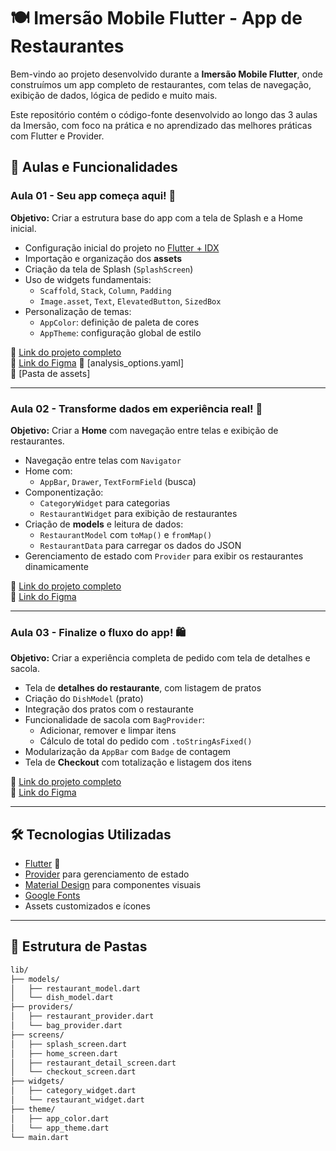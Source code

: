 # 🍽️ Imersão Mobile Flutter - App de Restaurantes

Bem-vindo ao projeto desenvolvido durante a **Imersão Mobile Flutter**, onde construímos um app completo de restaurantes, com telas de navegação, exibição de dados, lógica de pedido e muito mais.

Este repositório contém o código-fonte desenvolvido ao longo das 3 aulas da Imersão, com foco na prática e no aprendizado das melhores práticas com Flutter e Provider.

## 🚀 Aulas e Funcionalidades

### Aula 01 - Seu app começa aqui! 📱

**Objetivo:** Criar a estrutura base do app com a tela de Splash e a Home inicial.

- Configuração inicial do projeto no [Flutter + IDX](https://idx.dev)
- Importação e organização dos **assets**
- Criação da tela de Splash (`SplashScreen`)
- Uso de widgets fundamentais:
  - `Scaffold`, `Stack`, `Column`, `Padding`
  - `Image.asset`, `Text`, `ElevatedButton`, `SizedBox`
- Personalização de temas:
  - `AppColor`: definição de paleta de cores
  - `AppTheme`: configuração global de estilo

🔗 [Link do projeto completo](https://github.com/alura-cursos/flutter_techtaste)  
🔗 [Link do Figma](https://www.figma.com/design/5WKjBnTvAKTraWTRqsjK02/TechTaste-%7C-Imers%C3%A3o?node-id=7-47&p=f)
🔗 [analysis_options.yaml]  
🔗 [Pasta de assets]

---

### Aula 02 - Transforme dados em experiência real! 🍔

**Objetivo:** Criar a **Home** com navegação entre telas e exibição de restaurantes.

- Navegação entre telas com `Navigator`
- Home com:
  - `AppBar`, `Drawer`, `TextFormField` (busca)
- Componentização:
  - `CategoryWidget` para categorias
  - `RestaurantWidget` para exibição de restaurantes
- Criação de **models** e leitura de dados:
  - `RestaurantModel` com `toMap()` e `fromMap()`
  - `RestaurantData` para carregar os dados do JSON
- Gerenciamento de estado com `Provider` para exibir os restaurantes dinamicamente

🔗 [Link do projeto completo](https://github.com/alura-cursos/flutter_techtaste)  
🔗 [Link do Figma](https://www.figma.com/design/5WKjBnTvAKTraWTRqsjK02/TechTaste-%7C-Imers%C3%A3o?node-id=7-47&p=f)

---

### Aula 03 - Finalize o fluxo do app! 🛍️

**Objetivo:** Criar a experiência completa de pedido com tela de detalhes e sacola.

- Tela de **detalhes do restaurante**, com listagem de pratos
- Criação do `DishModel` (prato)
- Integração dos pratos com o restaurante
- Funcionalidade de sacola com `BagProvider`:
  - Adicionar, remover e limpar itens
  - Cálculo de total do pedido com `.toStringAsFixed()`
- Modularização da `AppBar` com `Badge` de contagem
- Tela de **Checkout** com totalização e listagem dos itens

🔗 [Link do projeto completo](https://github.com/alura-cursos/flutter_techtaste)    
🔗 [Link do Figma](https://www.figma.com/design/5WKjBnTvAKTraWTRqsjK02/TechTaste-%7C-Imers%C3%A3o?node-id=7-47&p=f)

---

## 🛠️ Tecnologias Utilizadas

- [Flutter](https://flutter.dev) 💙
- [Provider](https://pub.dev/packages/provider) para gerenciamento de estado
- [Material Design](https://m3.material.io/) para componentes visuais
- [Google Fonts](https://pub.dev/packages/google_fonts)
- Assets customizados e ícones

---

## 📁 Estrutura de Pastas

```bash
lib/
├── models/
│   ├── restaurant_model.dart
│   └── dish_model.dart
├── providers/
│   ├── restaurant_provider.dart
│   └── bag_provider.dart
├── screens/
│   ├── splash_screen.dart
│   ├── home_screen.dart
│   ├── restaurant_detail_screen.dart
│   └── checkout_screen.dart
├── widgets/
│   ├── category_widget.dart
│   └── restaurant_widget.dart
├── theme/
│   ├── app_color.dart
│   └── app_theme.dart
└── main.dart

```
